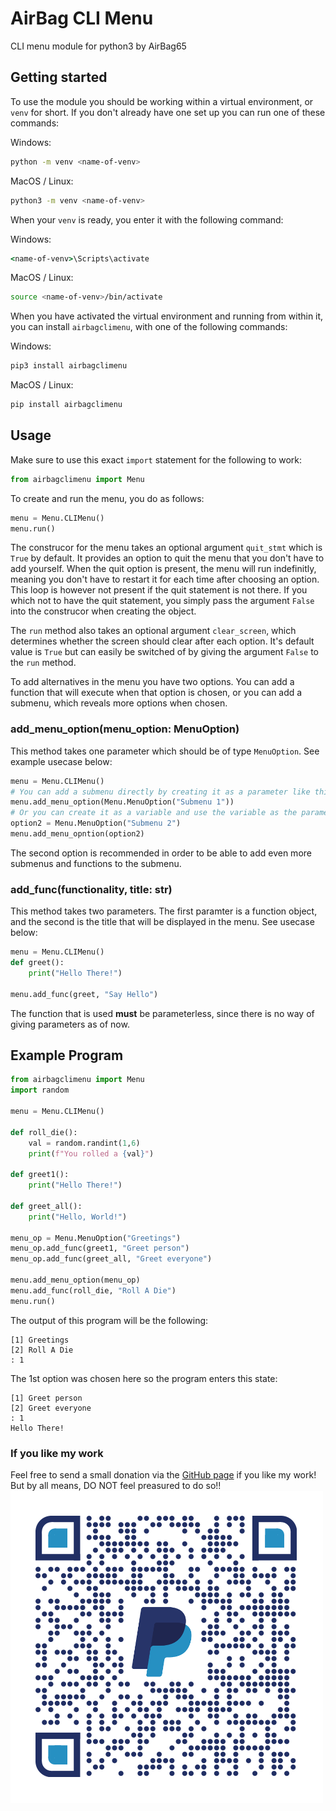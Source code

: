 # AirBag CLI Menu
CLI menu module for python3 by AirBag65

## Getting started
To use the module you should be working within a virtual environment, or ```venv``` for short. If you don't already have one set up you can run one of these commands:

Windows: 
```Bash
python -m venv <name-of-venv>
```
MacOS / Linux: 
```Bash
python3 -m venv <name-of-venv>
```

When your ```venv``` is ready, you enter it with the following command:

Windows:
```bat
<name-of-venv>\Scripts\activate
```
MacOS / Linux: 
```Bash
source <name-of-venv>/bin/activate
```

When you have activated the virtual environment and running from within it, you can install ```airbagclimenu```, with one of the following commands: 

Windows:
```bat
pip3 install airbagclimenu
```
MacOS / Linux: 
```Bash
pip install airbagclimenu
```

## Usage
Make sure to use this exact ```import``` statement for the following to work:
```Python
from airbagclimenu import Menu
```
To create and run the menu, you do as follows:
```Python
menu = Menu.CLIMenu()
menu.run()
```
The construcor for the menu takes an optional argument ```quit_stmt``` which is ```True``` by default. It provides an option to quit the menu that you don't have to add yourself. 
When the quit option is present, the menu will run indefinitly, meaning you don't have to restart it for each time after choosing an option. This loop is however not present if 
the quit statement is not there. If you which not to have the quit statement, you simply pass the argument ```False``` into the construcor when creating the object. 


The ```run``` method also takes an optional argument ```clear_screen```, which determines whether the screen should clear after each option. It's default value is
```True``` but can easily be switched of by giving the argument ```False``` to the ```run``` method.


To add alternatives in the menu you have two options. You can add a function that will execute when that option is chosen, or you can add a submenu, which reveals more options when chosen. 
### add_menu_option(menu_option: MenuOption)
This method takes one parameter which should be of type ```MenuOption```. See example usecase below:
```Python
menu = Menu.CLIMenu()
# You can add a submenu directly by creating it as a parameter like this
menu.add_menu_option(Menu.MenuOption("Submenu 1"))
# Or you can create it as a variable and use the variable as the parameter
option2 = Menu.MenuOption("Submenu 2")
menu.add_menu_opntion(option2)
```
The second option is recommended in order to be able to add even more submenus and functions to the submenu.

### add_func(functionality, title: str)
This method takes two parameters. The first paramter is a function object, and the second is the title that will be displayed in the menu. See usecase below:
```Python
menu = Menu.CLIMenu()
def greet():
    print("Hello There!")

menu.add_func(greet, "Say Hello")
```
The function that is used **must** be parameterless, since there is no way of giving parameters as of now.


## Example Program
```Python
from airbagclimenu import Menu
import random

menu = Menu.CLIMenu()

def roll_die():
    val = random.randint(1,6)
    print(f"You rolled a {val}")

def greet1():
    print("Hello There!")

def greet_all():
    print("Hello, World!")

menu_op = Menu.MenuOption("Greetings")
menu_op.add_func(greet1, "Greet person")
menu_op.add_func(greet_all, "Greet everyone")

menu.add_menu_option(menu_op)
menu.add_func(roll_die, "Roll A Die")
menu.run()
```
The output of this program will be the following:
```
[1] Greetings
[2] Roll A Die
: 1
```
The 1st option was chosen here so the program enters this state:
```
[1] Greet person
[2] Greet everyone
: 1
Hello There!
```

### If you like my work
Feel free to send a small donation via the [GitHub page](https://github.com/Airbag65/CLI-Menu) if you like my work! But by all means, DO NOT feel preasured to do so!!
![paypal qr code](https://github.com/Airbag65/CLI-Menu/blob/main/qrcode.png)
